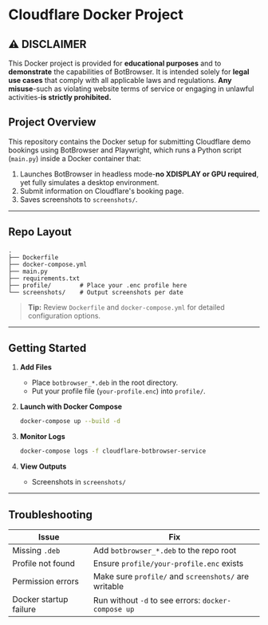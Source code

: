# Cloudflare Docker Project

## ⚠️ **DISCLAIMER**

This Docker project is provided for **educational purposes** and to **demonstrate** the capabilities of BotBrowser. It is intended solely for **legal use cases** that comply with all applicable laws and regulations. **Any misuse**-such as violating website terms of service or engaging in unlawful activities-**is strictly prohibited.**


## Project Overview

This repository contains the Docker setup for submitting Cloudflare demo bookings using BotBrowser and Playwright, which runs a Python script (`main.py`) inside a Docker container that:

1. Launches BotBrowser in headless mode-**no XDISPLAY or GPU required**, yet fully simulates a desktop environment.
2. Submit information on Cloudflare's booking page.
3. Saves screenshots to `screenshots/`.

---

## Repo Layout

```
.
├── Dockerfile
├── docker-compose.yml
├── main.py
├── requirements.txt
├── profile/        # Place your .enc profile here
└── screenshots/    # Output screenshots per date
```

> **Tip:** Review `Dockerfile` and `docker-compose.yml` for detailed configuration options.

---

## Getting Started

1. **Add Files**

   * Place `botbrowser_*.deb` in the root directory.
   * Put your profile file (`your-profile.enc`) into `profile/`.

2. **Launch with Docker Compose**

   ```bash
   docker-compose up --build -d
   ```

3. **Monitor Logs**

   ```bash
   docker-compose logs -f cloudflare-botbrowser-service
   ```

4. **View Outputs**

   * Screenshots in `screenshots/`

---

## Troubleshooting

| Issue                  | Fix                                                                   |
| ---------------------- | --------------------------------------------------------------------- |
| Missing `.deb`         | Add `botbrowser_*.deb` to the repo root                               |
| Profile not found      | Ensure `profile/your-profile.enc` exists                              |
| Permission errors      | Make sure `profile/` and `screenshots/` are writable |
| Docker startup failure | Run without `-d` to see errors: `docker-compose up`                   |
